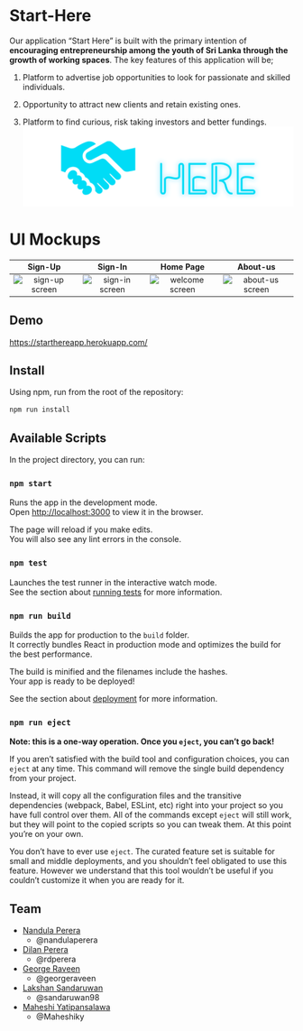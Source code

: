 # Start-Here

Our application “Start Here” is built with the primary intention of **encouraging entrepreneurship among the youth of Sri Lanka through the growth of working spaces**.
The key features of this application will be;

1. Platform to advertise job opportunities to look for passionate and skilled individuals.

2. Opportunity to attract new clients and retain existing ones.

3. Platform to find curious, risk taking investors and better fundings.
![start-here](src/assets/starthere.png)

# UI Mockups
| Sign-Up | Sign-In | Home Page | About-us |
|:-:|:-:|:-:|:-:|
| ![sign-up screen](docs/imgs/mockups/1.png) | ![sign-in screen](docs/imgs/mockups/2.png) | ![welcome screen](docs/imgs/mockups/3.png) | ![about-us screen](docs/imgs/mockups/6.png) 


## Demo
https://starthereapp.herokuapp.com/ 


## Install
Using npm, run from the root of the repository:

```sh
npm run install
```

## Available Scripts

In the project directory, you can run:

### `npm start`

Runs the app in the development mode.<br />
Open [http://localhost:3000](http://localhost:3000) to view it in the browser.

The page will reload if you make edits.<br />
You will also see any lint errors in the console.

### `npm test`

Launches the test runner in the interactive watch mode.<br />
See the section about [running tests](https://facebook.github.io/create-react-app/docs/running-tests) for more information.

### `npm run build`

Builds the app for production to the `build` folder.<br />
It correctly bundles React in production mode and optimizes the build for the best performance.

The build is minified and the filenames include the hashes.<br />
Your app is ready to be deployed!

See the section about [deployment](https://facebook.github.io/create-react-app/docs/deployment) for more information.

### `npm run eject`

**Note: this is a one-way operation. Once you `eject`, you can’t go back!**

If you aren’t satisfied with the build tool and configuration choices, you can `eject` at any time. This command will remove the single build dependency from your project.

Instead, it will copy all the configuration files and the transitive dependencies (webpack, Babel, ESLint, etc) right into your project so you have full control over them. All of the commands except `eject` will still work, but they will point to the copied scripts so you can tweak them. At this point you’re on your own.

You don’t have to ever use `eject`. The curated feature set is suitable for small and middle deployments, and you shouldn’t feel obligated to use this feature. However we understand that this tool wouldn’t be useful if you couldn’t customize it when you are ready for it.

## Team

- [Nandula Perera](https://https://www.linkedin.com/in/nandulaperera/) 
  - @nandulaperera
- [Dilan Perera](https://https://www.linkedin.com/in/dilan-perera-b89a23190/) 
  - @rdperera
- [George Raveen](https://https://www.linkedin.com/in/george-raveen-a998129b/) 
  - @georgeraveen
- [Lakshan Sandaruwan](https://https://www.linkedin.com/in/lakshan-sandaruwan-199100165/) 
  - @sandaruwan98
- [Maheshi Yatipansalawa](https://https://www.linkedin.com/in/maheshi-yatipansalawa-a28155199/)
  - @Maheshiky
